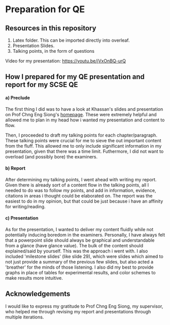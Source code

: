 # Preparation for QE

## Resources in this repository 
1. Latex folder. This can be imported directly into overleaf.
2. Presentation Slides.
3. Talking points, in the form of questions

Video for my presentation: https://youtu.be/jVxOnBQ-urQ


## How I prepared for my QE presentation and report for my SCSE QE

#### a) Preclude
The first thing I did was to have a look at Khassan's slides and presentation on Prof Chng Eng Siong's [homepage](https://personal.ntu.edu.sg/aseschng/my_Students.html). These were extremely helpful and allowed me to plan in my head how i wanted my presentation and content to flow.

Then, I proceeded to draft my talking points for each chapter/paragraph. These talking points were crucial for me to sieve the out important content from the fluff. This allowed me to only include significant information in my presentation, given that there was a time limit. Futhermore, I did not want to overload (and possibly bore) the examiners.

#### b) Report
After determining my talking points, I went ahead with writing my report. Given there is already sort of a content flow in the talking points, all I needed to do was to follow my points, and add in information, evidence, citations in areas i thought could be elaborated on. The report was the easiest to do in my opinion, but that could be just because i have an affinity for writing/reading.

#### c) Presentation
As for the presentation, I wanted to deliver my content fluidly while not potentially inducing boredom in the examiners. Personally, I have always felt that a powerpoint slide should always be graphical and understandable from a glance (have glance value). The bulk of the content should explained/said by yourself. This was the approach i went with. I also included 'milestone slides' (like slide 29), which were slides which aimed to not just provide a summary of the previous few slides, but also acted a 'breather' for the minds of those listening. I also did my best to provide graphs in place of tables for experimental results, and color schemes to make results more intuitive.

## Acknowledgements
I would like to express my gratitude to Prof Chng Eng Siong, my supervisor, who helped me through revising my report and presentations through multiple iterations.
